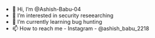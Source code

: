 - 👋 Hi, I’m @Ashish-Babu-04
- 👀 I’m interested in security reseearching
- 🌱 I’m currently learning bug hunting
- 📫 How to reach me - Instagram - @ashish_babu_2218

<!---
Ashish-Babu-04/Ashish-Babu-04 is a ✨ special ✨ repository because its `README.md` (this file) appears on your GitHub profile.
You can click the Preview link to take a look at your changes.
--->
